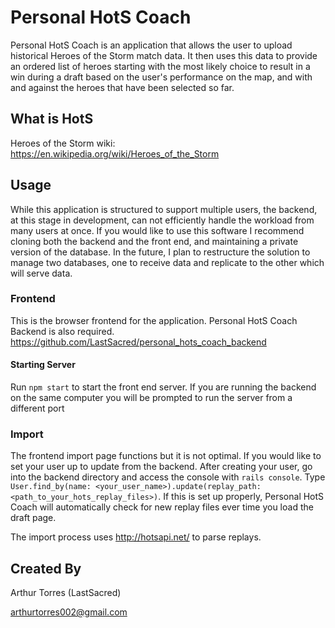 # Personal HotS Coach

  Personal HotS Coach is an application that allows the user to upload historical Heroes of the Storm match data. It then uses this data to provide an ordered list of heroes starting with the most likely choice to result in a win during a draft based on the user's performance on the map, and with and against the heroes that have been selected so far.

## What is HotS

  Heroes of the Storm wiki: https://en.wikipedia.org/wiki/Heroes_of_the_Storm

## Usage

  While this application is structured to support multiple users, the backend, at this stage in development, can not efficiently handle the workload from many users at once. If you would like to use this software I recommend cloning both the backend and the front end, and maintaining a private version of the database. In the future, I plan to restructure the solution to manage two databases, one to receive data and replicate to the other which will serve data.

### Frontend

  This is the browser frontend for the application. Personal HotS Coach Backend is also required. https://github.com/LastSacred/personal_hots_coach_backend

#### Starting Server

  Run `npm start` to start the front end server. If you are running the backend on the same computer you will be prompted to run the server from a different port

### Import

  The frontend import page functions but it is not optimal. If you would like to set your user up to update from the backend.
  After creating your user, go into the backend directory and access the console with `rails console`.
  Type `User.find_by(name: <your_user_name>).update(replay_path: <path_to_your_hots_replay_files>)`.
  If this is set up properly, Personal HotS Coach will automatically check for new replay files ever time you load the draft page.

  The import process uses http://hotsapi.net/ to parse replays.

## Created By

  Arthur Torres (LastSacred)

  arthurtorres002@gmail.com



















<!--
refactoring
stats
replay uploader app
parse replay files
multi-user performance
screen read
-->
